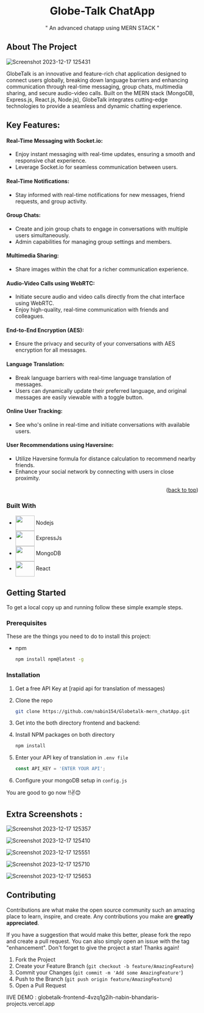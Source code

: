 



<!-- PROJECT LOGO -->
<br />
<div align="center">
 

  <h1 align="center">Globe-Talk ChatApp</h1>

  <p align="center">
   " An advanced chatapp using MERN STACK "
    <br />

  </p>
</div>






<!-- ABOUT THE PROJECT -->
## About The Project

![Screenshot 2023-12-17 125431](https://github.com/nabin154/Globetalk-mern_chatApp/assets/82200770/45edb2cf-80b0-4813-8450-ad9a174a4c18)


GlobeTalk is an innovative and feature-rich chat application designed to connect users globally, breaking down language barriers and enhancing communication through real-time messaging, group chats, multimedia sharing, and secure audio-video calls. Built on the MERN stack (MongoDB, Express.js, React.js, Node.js), GlobeTalk integrates cutting-edge technologies to provide a seamless and dynamic chatting experience.

## Key Features:

#### Real-Time Messaging with Socket.io:

- Enjoy instant messaging with real-time updates, ensuring a smooth and responsive chat experience.
- Leverage Socket.io for seamless communication between users.
#### Real-Time Notifications:

- Stay informed with real-time notifications for new messages, friend requests, and group activity.
#### Group Chats:

- Create and join group chats to engage in conversations with multiple users simultaneously.
- Admin capabilities for managing group settings and members.
#### Multimedia Sharing:

- Share images within the chat for a richer communication experience.
#### Audio-Video Calls using WebRTC:

- Initiate secure audio and video calls directly from the chat interface using WebRTC.
- Enjoy high-quality, real-time communication with friends and colleagues.
#### End-to-End Encryption (AES):

- Ensure the privacy and security of your conversations with AES encryption for all messages.
#### Language Translation:

- Break language barriers with real-time language translation of messages.
- Users can dynamically update their preferred language, and original messages are easily viewable with a toggle button.
#### Online User Tracking:

- See who's online in real-time and initiate conversations with available users.
#### User Recommendations using Haversine:

- Utilize Haversine formula for distance calculation to recommend nearby friends.
- Enhance your social network by connecting with users in close proximity.

<p align="right">(<a href="#readme-top">back to top</a>)</p>



### Built With



* <img src="https://cdn.jsdelivr.net/gh/devicons/devicon/icons/nodejs/nodejs-original.svg"  height="40px" width="50px" align="center"/> Nodejs
* <img src="https://cdn.jsdelivr.net/gh/devicons/devicon/icons/express/express-original.svg" height="40px" width="50px" align="center"/> ExpressJs
* <img src="https://cdn.jsdelivr.net/gh/devicons/devicon/icons/mongodb/mongodb-original-wordmark.svg" height="40px" width="50px" align="center" /> MongoDB
* <img src="https://cdn.jsdelivr.net/gh/devicons/devicon/icons/react/react-original-wordmark.svg" height="40px" width="50px" align="center"/> React
          
          
          




<!-- GETTING STARTED -->
## Getting Started


To get a local copy up and running follow these simple example steps.

### Prerequisites

These are the things you need to do to install this project:
* npm
  ```sh
  npm install npm@latest -g
  ```

### Installation



1. Get a free API Key at [rapid api for translation of messages)
2. Clone the repo
   ```sh
   git clone https://github.com/nabin154/Globetalk-mern_chatApp.git
   ```
3. Get into the both directory frontend and backend:
   
4. Install NPM packages on both directory
   ```sh
   npm install
   ```
5. Enter your API key of translation in `.env file`
   ```js
   const API_KEY = 'ENTER YOUR API';
   ```
6. Configure your mongoDB setup in `config.js`
   
 

 You are good to go now !!✌️😊




<!-- USAGE EXAMPLES -->
## Extra Screenshots :

![Screenshot 2023-12-17 125357](https://github.com/nabin154/Globetalk-mern_chatApp/assets/82200770/3a2b2132-3372-4ffd-b135-0a8af63cbced)

![Screenshot 2023-12-17 125410](https://github.com/nabin154/Globetalk-mern_chatApp/assets/82200770/908fd36e-e674-4cf5-adb4-3af67e489df7)


![Screenshot 2023-12-17 125551](https://github.com/nabin154/Globetalk-mern_chatApp/assets/82200770/abc1af46-16bc-4605-94f8-8607ef11daf2)

![Screenshot 2023-12-17 125710](https://github.com/nabin154/Globetalk-mern_chatApp/assets/82200770/567228a2-a558-404d-bdc5-725b4fe5c545)


![Screenshot 2023-12-17 125653](https://github.com/nabin154/Globetalk-mern_chatApp/assets/82200770/17be0889-c2b4-4f00-a1c7-9166ae8efdbb)


<!-- CONTRIBUTING -->
## Contributing

Contributions are what make the open source community such an amazing place to learn, inspire, and create. Any contributions you make are **greatly appreciated**.

If you have a suggestion that would make this better, please fork the repo and create a pull request. You can also simply open an issue with the tag "enhancement".
Don't forget to give the project a star! Thanks again!

1. Fork the Project
2. Create your Feature Branch (`git checkout -b feature/AmazingFeature`)
3. Commit your Changes (`git commit -m 'Add some AmazingFeature'`)
4. Push to the Branch (`git push origin feature/AmazingFeature`)
5. Open a Pull Request


lIVE DEMO : globetalk-frontend-4vzq1g2ih-nabin-bhandaris-projects.vercel.app
